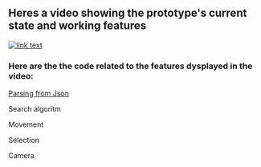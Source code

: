 ## Heres a video showing the prototype's current state and working features

[![link text](https://i9.ytimg.com/vi_webp/w3ucRKSPbxQ/mqdefault.webp?v=61404069&sqp=CLyAgYoG&rs=AOn4CLAjOsFI8INy41P_37bz2MYjNnEYwA)](https://www.youtube.com/watch?v=w3ucRKSPbxQ)

### Here are the the code related to the features dysplayed in the video: 

[Parsing from Json]( https://github.com/CaitaXD/RpgSim/wiki/JArrayDeserializer-Class)

Search algoritm

Movement

Selection

Camera

